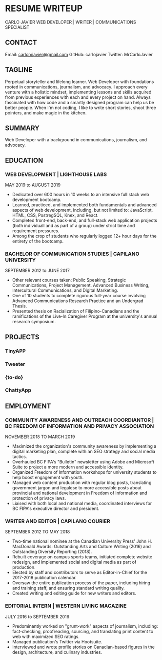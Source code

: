 RESUME WRITEUP
======

CARLO JAVIER
WEB DEVELOPER | WRITER | COMMUNICATIONS SPECIALIST

## CONTACT
Email: carlomjavier@gmail.com
GitHub: carlojavier
Twitter: MrCarloJavier

## TAGLINE

Perpetual storyteller and lifelong learner. Web Developer with foundations rooted in communications, journalism, and advocacy. I approach every venture with a holistic mindset, implementing lessons and skills acquired from previous experiences with each and every project on hand. Always fascinated with how code and a smartly designed program can help us be better people. When I'm not coding, I like to write short stories, shoot three pointers, and make magic in the kitchen. 

## SUMMARY

Web Developer with a background in communications, journalism, and advocacy. 

## EDUCATION

### WEB DEVELOPMENT | LIGHTHOUSE LABS
MAY 2019 to AUGUST 2019

* Dedicated over 600 hours in 10 weeks to an intensive full stack web development bootcamp.
* Learned, practiced, and implemented both fundamentals and advanced aspects of web development, including, but not limited to: JavaScript, HTML, CSS, PostregSQL, Knex, and React.
* Completed front-end, back-end, and full-stack web application projects (both individuall and as part of a group) under strict time and requirement pressures.
* Among the crop of students who regularly logged 12+ hour days for the entirety of the bootcamp.

### BACHELOR OF COMMUNICATION STUDIES | CAPILANO UNIVERSITY
SEPTEMBER 2012 to JUNE 2017

* Other relevant courses taken: Public Speaking, Strategic Communications, Project Management, Advanced Business Writing, Intercultural Communications, and Digital Marketing.
* One of 10 students to complete rigorous full-year course involving Advanced Communications Research Practice and an Undergrad Thesis.
* Presented thesis on Racialization of Filipino-Canadians and the ramifications of the Live-In Caregiver Program at the university's annual research symposium.

## PROJECTS

### TinyAPP

### Tweeter

### {to-do}

### ChattyApp

## EMPLOYMENT

### COMMUNITY AWARENESS AND OUTREACH COORDIANTOR | BC FREEDOM OF INFORMATION AND PRIVACY ASSOCIATION
NOVEMBER 2018 TO MARCH 2019

* Maximized the organization's community awareness by implementing a digital marketing plan, complete with an SEO strategy and social media tactics.
* Overhauled BC FIPA's "Bulletin" newsletter using Adobe and Microsoft Suite to project a more modern and accessible identity.
* Organized Freedom of Information workshops for university students to help boost engagement with youth. 
* Managed web content production with regular blog posts, translating government jargon and legalese to more accessible posts about provincial and national development in Freedom of Information and protection of privacy laws.
* Liaised with both local and national media, coordinated interviews for BC FIPA's executive director and president. 

### WRITER AND EDITOR | CAPILANO COURIER
SEPTEMBER 2012 TO MAY 2018

* Two-time national nominee at the Canadian University Press' John H. MacDonald Awards: Outstanding Arts and Culture Writing (2016) and Outstanding Diversity Reporting (2018).
* Rebuilt coverage on campus sports teams, initiated complete website redesign, and implemented social and digital media as part of production.
* Elected by staff and contributors to serve as Editor-in-Chief for the 2017-2018 publication calendar. 
* Oversaw the entire publication process of the paper, including hiring and training staff, and ensuring standard writing quality.
* Created writing and editing guide for new writers and editors.

### EDITORIAL INTERN | WESTERN LIVING MAGAZINE
JULY 2016 to SEPTEMBER 2016

* Predominantly worked on "grunt-work" aspects of journalism, including: fact-checking, proofreading, sourcing, and translating print content to web with maximized SEO ratings.
* Managed publication's Twitter via Hootsuite.
* Interviewed and wrote profile stories on Canadian-based figures in the design, architecture, and culinary industries.